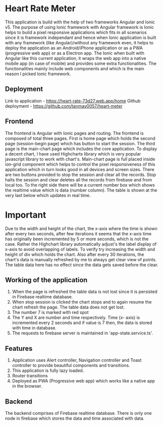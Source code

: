 # Heart Rate Meter
This application is build with the help of two frameworks Angular and Ionic v5. The purpose of using Ionic framework with Angular framework is Ionic helps to build a pixel responsive applications which fits in all scenarios since it is framework independant and hence when Ionic application is built with any framework (like Angular)/without any framework even, it helps to deploy the application as an Android/iPhone application or as a PWA (progressive web app) or as a Electron app. The Ionic when built with Angular like this current application, it wraps the web app into a native mobile app (in case of mobile) and provides some extra functionalities. The functionalities mainly include web components and which is the main reason I picked Ionic framework.

## Deployment
Link to application - https://heart-rate-73d27.web.app/home
Github deployment - https://github.com/tanmay0057/heart-meter

## Frontend
The frontend is Angular with Ionic pages and routing. The frontend is composed of total three pages. First is home page which holds the second page (session-begin page) which has button to start the session. The third page is the main-chart page which includes the core application. To display a decent chart, I have used Highcharts library which is very popular javascript library to work with chart's.
Main-chart page is full placed inside ion-grid component which helps to control the pixel responsiveness of this application which in turn looks good in all devices and screen sizes.
There are two buttons provided to stop the session and clear all the records. Stop halts the session and clear deletes all the records from firebase and from local too.
To the right side there will be a current number box which shows the realtime value which is data (number column).
The table is shown at the very last below which updates in real time.

# Important
Due to the width and height of the chart, the x-axis where the time is shown after every two seconds, after few iterations it seems that the x-axis time has originally been incremented by 5 or more seconds, which is not the case. Rather the Highchart library automatically adjust's the label display of x-axis to avoid overlapping of labels. To verify try increasing the width and height of div which holds the chart.
Also after every 30 iterations, the chart's data is manually refreshed by me to always get clear view of points. The table data here has no effect since the data gets saved before the clear.

## Working of the application
1) When the page is refreshed the table data is not lost since it is persisted in Firebase realtime database.
2) When stop session is clicked the chart stops and to again resume the chart refresh the page. The table data does not get lost.
3) The number 7 is marked with red spot
4) The Y and X are number and time respectively. Time (x- axis) is incremented every 2 seconds and if value is 7 then, the data is stored with time in database.
5) The requests to firebase server is maintained in 'app-state.service.ts'.

## Features
1) Application uses Alert controller, Navigation controller and Toast controller to provide beautiful components and transitions.
2) This application is fully lazy loaded.
3) Router transitions
4) Deployed as PWA (Progressive web app) which works like a native app in the browser.

## Backend
The backend comprises of Firebase realtime database. There is only one node in firebase which stores the data and time associated with data.